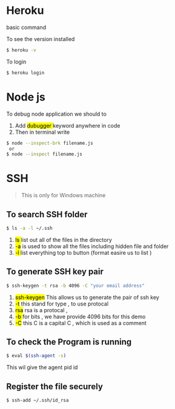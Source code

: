 # Heroku

basic command 

To see the version installed
```bash
$ heroku -v   
```
To login
```bash
$ heroku login
```





# Node js
To debug node application  we should to
1. Add <mark> dubugger </mark> keyword anywhere in code
1. Then in terminal write
 ```bash
 $ node --inspect-brk filename.js
  or
 $ node --inspect filename.js
 ```



 # SSH
> This is only for Windows machine
## To search SSH folder
```bash
$ ls -a -l ~/.ssh
```
1. <mark>ls </mark> list out all of the files in the directory
1. <mark>-a</mark> is used to show all the files including hidden file and folder
1. <mark> -l </mark> list everything top to button (format easire us to list )

## To generate SSH key pair
```bash
$ ssh-keygen -t rsa -b 4096 -C "your email address"
```
1. <mark>ssh-keygen</mark> This allows us to generate the pair of ssh key
1. <mark>-t</mark>  this stand for type , to use protocal
1. <mark>rsa</mark> rsa is a protocal ,
1. <mark>-b </mark> for bits , we have provide 4096 bits for this demo
1. <mark>-C</mark> this C is a capital C , which is used as a comment 

## To check the Program is running
```bash
$ eval $(ssh-agent -s)
```
This wil give the agent pid id

## Register the file securely
```bash
$ ssh-add ~/.ssh/id_rsa
```